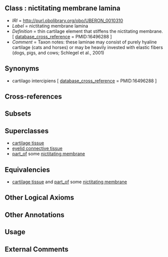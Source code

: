 
## Class : nictitating membrane lamina

 * *IRI* = http://purl.obolibrary.org/obo/UBERON_0010310
 * *Label* = nictitating membrane lamina
 * *Definition* = thin cartilage element that stiffens the nictitating membrane. [ [database_cross_reference](../../ef/oboInOwl#hasDbXref.md) = PMID:16496288 ]
 * *Comment* = Taxon notes: these laminae may consist of purely hyaline cartilage (cats and horses) or may be heavily invested with elastic fibers (dogs, pigs, and cows; Schlegel et al., 2001)

## Synonyms

 * cartilago intercipiens [ [database_cross_reference](../../ef/oboInOwl#hasDbXref.md) = PMID:16496288 ]

## Cross-references


## Subsets


## Superclasses

 * [cartilage tissue](../../UBERON/18/UBERON_0002418.md)
 * [eyelid connective tissue](../../UBERON/81/UBERON_0003581.md)
 * [part_of](../../BFO/50/BFO_0000050.md) some [nictitating membrane](../../UBERON/07/UBERON_0010207.md)

## Equivalencies

 * [cartilage tissue](../../UBERON/18/UBERON_0002418.md) and [part_of](../../BFO/50/BFO_0000050.md) some [nictitating membrane](../../UBERON/07/UBERON_0010207.md)

## Other Logical Axioms


## Other Annotations


## Usage


## External Comments

